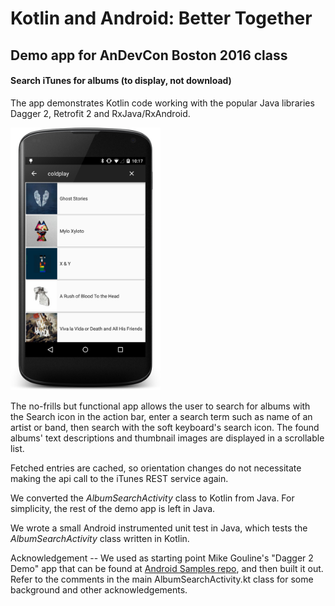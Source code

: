 Kotlin and Android: Better Together
===================================

## Demo app for AnDevCon Boston 2016 class
#### Search iTunes for albums (to display, not download)

The app demonstrates Kotlin code working with the popular Java libraries Dagger 2, Retrofit 2 and
RxJava/RxAndroid.

<img src="DemoAppSreenshot.png" width="240" height="420" />

The no-frills but functional app allows the user to search for albums with the Search icon in the
action bar, enter a search term such as name of an artist or band, then search with the soft
keyboard's search icon. The found albums' text descriptions and thumbnail images are displayed in
a scrollable list.

Fetched entries are cached, so orientation changes do not necessitate making the api call to the
iTunes REST service again.

We converted the *AlbumSearchActivity* class to Kotlin from Java. For simplicity, the rest of the
demo app is left in Java.

We wrote a small Android instrumented unit test in Java, which tests the *AlbumSearchActivity* class
written in Kotlin.

Acknowledgement -- We used as starting point Mike Gouline's "Dagger 2 Demo" app that can be found at
[Android Samples repo](https://github.com/mgouline/android-samples), and then built it out.
Refer to the comments in the main AlbumSearchActivity.kt class for some background and other
acknowledgements.
